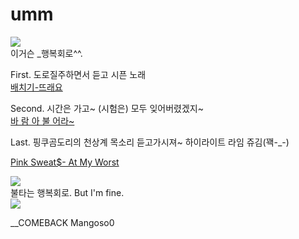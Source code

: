 # umm
![](https://lh3.googleusercontent.com/proxy/OS800FS0XlHfZUTRQP6bRADLSYE4R_v-aU4Q_0SNHI2W3ARkIjv1Nn6LTlp2vgeab8_WDj-w3OVAJb_HJzFNSR4FSV1Ts9UtXkjS8lGKtaMVirjCsQNDcekqgiZMr4HL_d7pZ-qSoKgZI44a5NUkl0P4Op55y938Ns9DUg)   
이거슨 _행복회로^^.    

First. 도로질주하면서 듣고 시픈 노래   
[배치기-뜨래요](https://youtu.be/J0g0zsj6p7A)    

Second. 시간은 가고~ (시험은) 모두 잊어버렸겠지~  
[바 람 아 불 어라~](https://youtu.be/Ee-cFzZFMpc)    

Last. 핑쿠곰도리의 천상계 목소리 듣고가시져~ 하이라이트 라임 쥬김(꽥-_-)  

[Pink Sweat$- At My Worst](https://youtu.be/9J0Qx2Vn8i8)    

![](https://i.pinimg.com/originals/0d/6a/2e/0d6a2e7456ee521c5a9a4c454f645186.jpg)  
불타는 행복회로. But I'm fine.  
![](https://upload2.inven.co.kr/upload/2017/05/03/bbs/i16194583615.jpg)    

__COMEBACK Mangoso0
